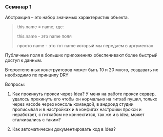 ### Семинар 1

Абстракция – это набор значимых характеристик объекта.

>this.name = name; где:
> 
>this.name - это name поля
> 
>просто name - это тот name который мы передаем в аргументах

Публичные поля в больших приложениях обеспечивают более быстрый доступ к данным.

Второстепенных конструкторов может быть 10 и 20 много, создавать их необходимо по принципу DRY



Вопросы:

1. Как прокинуть прокси через Idea? У меня на работе прокси сервер, удалось прокинуть его чтобы он нормально на гитхаб пушил, только через vscode через консоль командой, в андроид студии прописывал и в настройках и в конфигах настройки прокси и неработает, с гитхабом не коннектится, так же и в idea, может сталкивались с таким?

2. Как автоматически документировать код в Idea?